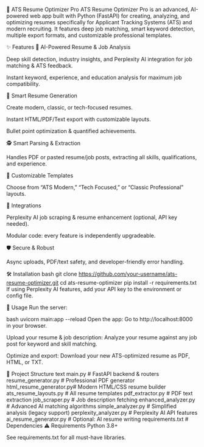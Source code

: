 🚀 ATS Resume Optimizer Pro
ATS Resume Optimizer Pro is an advanced, AI-powered web app built with Python (FastAPI) for creating, analyzing, and optimizing resumes specifically for Applicant Tracking Systems (ATS) and modern recruiting. It features deep job matching, smart keyword detection, multiple export formats, and customizable professional templates.

✨ Features
🤖 AI-Powered Resume & Job Analysis

Deep skill detection, industry insights, and Perplexity AI integration for job matching & ATS feedback.

Instant keyword, experience, and education analysis for maximum job compatibility.

📄 Smart Resume Generation

Create modern, classic, or tech-focused resumes.

Instant HTML/PDF/Text export with customizable layouts.

Bullet point optimization & quantified achievements.

🕵️ Smart Parsing & Extraction

Handles PDF or pasted resume/job posts, extracting all skills, qualifications, and experience.

🎨 Customizable Templates

Choose from “ATS Modern,” “Tech Focused,” or “Classic Professional” layouts.

🔗 Integrations

Perplexity AI job scraping & resume enhancement (optional, API key needed).

Modular code: every feature is independently upgradeable.

🛡️ Secure & Robust

Async uploads, PDF/text safety, and developer-friendly error handling.

🛠️ Installation
bash
git clone https://github.com/your-username/ats-resume-optimizer.git
cd ats-resume-optimizer
pip install -r requirements.txt
If using Perplexity AI features, add your API key to the environment or config file.

🚦 Usage
Run the server:

bash
uvicorn main:app --reload
Open the app:
Go to http://localhost:8000 in your browser.

Upload your resume & job description:
Analyze your resume against any job post for keyword and skill matching.

Optimize and export:
Download your new ATS-optimized resume as PDF, HTML, or TXT.

📁 Project Structure
text
main.py                 # FastAPI backend & routers
resume_generator.py     # Professional PDF generator
html_resume_generator.py# Modern HTML/CSS resume builder
ats_resume_layouts.py   # All resume templates
pdf_extractor.py        # PDF text extraction
job_scraper.py          # Job description fetching
enhanced_analyzer.py    # Advanced AI matching algorithms
simple_analyzer.py      # Simplified analysis (legacy support)
perplexity_analyzer.py  # Perplexity AI API features
ai_resume_generator.py  # Optional: AI resume writing
requirements.txt        # Dependencies
⚠️ Requirements
Python 3.8+

See requirements.txt for all must-have libraries.
